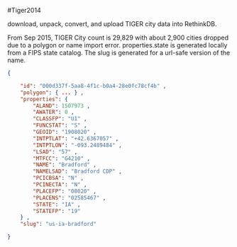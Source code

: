 #Tiger2014

download, unpack, convert, and upload TIGER city data into RethinkDB.

From Sep 2015, TIGER City count is 29,829 with about 2,900 cities dropped due to a polygon or name import error.
properties.state is generated locally from a FIPS state catalog. The slug is generated for a url-safe version of the name.

```json
{

    "id": "000d337f-5aa8-4f1c-b0a4-28e0fc78cf4b" ,
    "polygon": { ... } ,
    "properties": {
        "ALAND": 1507973 ,
        "AWATER": 0 ,
        "CLASSFP": "U1" ,
        "FUNCSTAT": "S" ,
        "GEOID": "1908020" ,
        "INTPTLAT": "+42.6367057" ,
        "INTPTLON": "-093.2489484" ,
        "LSAD": "57" ,
        "MTFCC": "G4210" ,
        "NAME": "Bradford" ,
        "NAMELSAD": "Bradford CDP" ,
        "PCICBSA": "N" ,
        "PCINECTA": "N" ,
        "PLACEFP": "08020" ,
        "PLACENS": "02585467" ,
        "STATE": "IA" ,
        "STATEFP": "19"
    } ,
    "slug": "us-ia-bradford"

}
```
